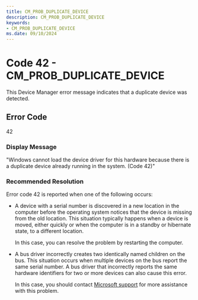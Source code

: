 ```yaml
---
title: CM_PROB_DUPLICATE_DEVICE
description: CM_PROB_DUPLICATE_DEVICE
keywords:
- CM_PROB_DUPLICATE_DEVICE
ms.date: 09/10/2024
---
```


# Code 42 - CM_PROB_DUPLICATE_DEVICE

This Device Manager error message indicates that a duplicate device was detected.

## Error Code

42

### Display Message

"Windows cannot load the device driver for this hardware because there is a duplicate device already running in the system. (Code 42)"

### Recommended Resolution

Error code 42 is reported when one of the following occurs:

- A device with a serial number is discovered in a new location in the computer before the operating system notices that the device is missing from the old location. This situation typically happens when a device is moved, either quickly or when the computer is in a standby or hibernate state, to a different location.

    In this case, you can resolve the problem by restarting the computer.

- A bus driver incorrectly creates two identically named children on the bus. This situation occurs when multiple devices on the bus report the same serial number. A bus driver that incorrectly reports the same hardware identifiers for two or more devices can also cause this error.

    In this case, you should contact [Microsoft support](https://support.microsoft.com) for more assistance with this problem.
